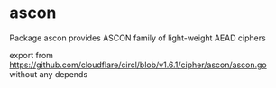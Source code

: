 # ascon
Package ascon provides ASCON family of light-weight AEAD ciphers

export from https://github.com/cloudflare/circl/blob/v1.6.1/cipher/ascon/ascon.go without any depends
